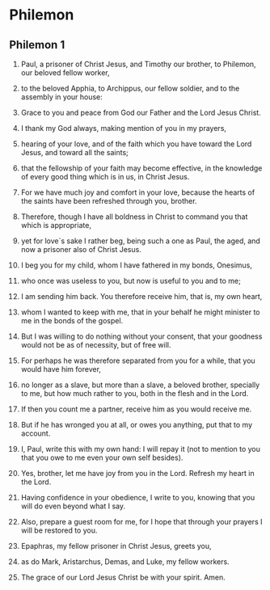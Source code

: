 # Philemon

## Philemon 1

1. Paul, a prisoner of Christ Jesus, and Timothy our brother, to Philemon, our beloved fellow worker,

2. to the beloved Apphia, to Archippus, our fellow soldier, and to the assembly in your house:

3. Grace to you and peace from God our Father and the Lord Jesus Christ.

4. I thank my God always, making mention of you in my prayers,

5. hearing of your love, and of the faith which you have toward the Lord Jesus, and toward all the saints;

6. that the fellowship of your faith may become effective, in the knowledge of every good thing which is in us, in Christ Jesus.

7. For we have much joy and comfort in your love, because the hearts of the saints have been refreshed through you, brother.

8. Therefore, though I have all boldness in Christ to command you that which is appropriate,

9. yet for love`s sake I rather beg, being such a one as Paul, the aged, and now a prisoner also of Christ Jesus.

10. I beg you for my child, whom I have fathered in my bonds, Onesimus,

11. who once was useless to you, but now is useful to you and to me;

12. I am sending him back. You therefore receive him, that is, my own heart,

13. whom I wanted to keep with me, that in your behalf he might minister to me in the bonds of the gospel.

14. But I was willing to do nothing without your consent, that your goodness would not be as of necessity, but of free will.

15. For perhaps he was therefore separated from you for a while, that you would have him forever,

16. no longer as a slave, but more than a slave, a beloved brother, specially to me, but how much rather to you, both in the flesh and in the Lord.

17. If then you count me a partner, receive him as you would receive me.

18. But if he has wronged you at all, or owes you anything, put that to my account.

19. I, Paul, write this with my own hand: I will repay it (not to mention to you that you owe to me even your own self besides).

20. Yes, brother, let me have joy from you in the Lord. Refresh my heart in the Lord.

21. Having confidence in your obedience, I write to you, knowing that you will do even beyond what I say.

22. Also, prepare a guest room for me, for I hope that through your prayers I will be restored to you.

23. Epaphras, my fellow prisoner in Christ Jesus, greets you,

24. as do Mark, Aristarchus, Demas, and Luke, my fellow workers.

25. The grace of our Lord Jesus Christ be with your spirit. Amen.


